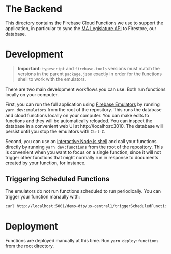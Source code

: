 # The Backend

This directory contains the Firebase Cloud Functions we use to support the application, in particular to sync the [MA Legislature API](https://malegislature.gov/api/swagger/index.html?url=/api/swagger/v1/swagger.json#/) to Firestore, our database.

# Development

> **Important**: `typescript` and `firebase-tools` versions must match the versions in the parent `package.json` exactly in order for the functions shell to work with the emulators.

There are two main development workflows you can use. Both run functions locally on your computer.

First, you can run the full application using [Firebase Emulators](https://firebase.google.com/docs/emulator-suite) by running `yarn dev:emulators` from the root of the repository. This runs the database and cloud functions locally on your computer. You can make edits to functions and they will be automatically reloaded. You can inspect the database in a convenient web UI at http://localhost:3010. The database will persist until you stop the emulators with `Ctrl-C`.

Second, you can use an [interactive Node.js shell](https://firebase.google.com/docs/functions/local-shell) and call your functions directly by running `yarn dev:functions` from the root of the repository. This is convenient when you want to focus on a single function, since it will not trigger other functions that might normally run in response to documents created by your function, for instance.

## Triggering Scheduled Functions

The emulators do not run functions scheduled to run periodically. You can trigger your function manaully with:

```bash
curl http://localhost:5001/demo-dtp/us-central1/triggerScheduledFunction?name=FUNCTION_NAME
```

# Deployment

Functions are deployed manually at this time. Run `yarn deploy:functions` from the root directory.
